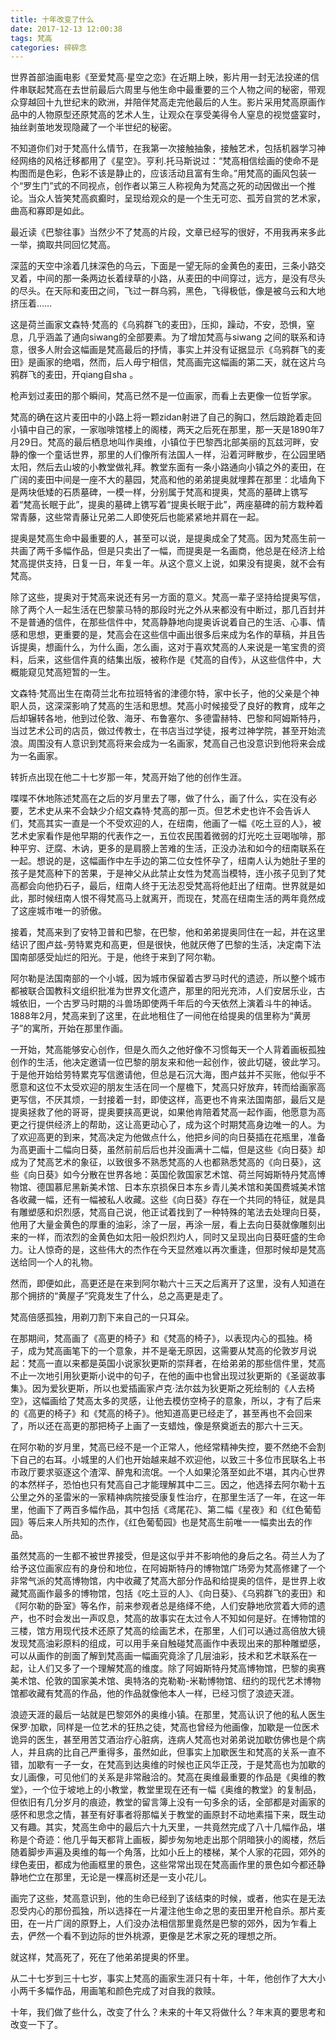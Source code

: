 ```yaml
---
title: 十年改变了什么
date: 2017-12-13 12:00:38
tags: 梵高
categories: 碎碎念
---
```


世界首部油画电影《至爱梵高·星空之恋》在近期上映，影片用一封无法投递的信件串联起梵高在去世前最后六周里与他生命中最重要的三个人物之间的秘密，带观众穿越回十九世纪末的欧洲，并陪伴梵高走完他最后的人生。影片采用梵高原画作品中的人物原型还原梵高的艺术人生，让观众在享受美得令人窒息的视觉盛宴时，抽丝剥茧地发现隐藏了一个半世纪的秘密。

不知道你们对于梵高什么情节，在我第一次接触抽象，接触艺术，包括机器学习神经网络的风格迁移都用了《星空》。亨利.托马斯说过：“梵高相信绘画的使命不是构图而是色彩，色彩不该是静止的，应该活动且富有生命。”用梵高的画风包装一个“罗生门”式的不同视点，创作者以第三人称视角为梵高之死的动因做出一个推论。当众人皆笑梵高疯癫时，呈现给观众的是一个生无可恋、孤芳自赏的艺术家，曲高和寡即是如此。

最近读《巴黎往事》当然少不了梵高的片段，文章已经写的很好，不用我再来多此一举，摘取共同回忆梵高。

深蓝的天空中涂着几抹深色的乌云，下面是一望无际的金黄色的麦田，三条小路交叉着，中间的那一条两边长着绿草的小路，从麦田的中间穿过，远方，是没有尽头的尽头。在天际和麦田之间，飞过一群乌鸦，黑色，飞得极低，像是被乌云和大地挤压着……

这是荷兰画家文森特·梵高的《乌鸦群飞的麦田》，压抑，躁动，不安，恐惧，窒息，几乎涵盖了通向siwang的全部要素。为了增加梵高与siwang 之间的联系和诗意，很多人附会这幅画是梵高最后的抒情，事实上并没有证据显示《乌鸦群飞的麦田》是画家的绝唱，然而，后人毋宁相信，梵高画完这幅画的第二天，就在这片乌鸦群飞的麦田，开qiang自sha 。

枪声划过麦田的那个瞬间，梵高已然不是一位画家，而看上去更像一位哲学家。

梵高的确在这片麦田中的小路上将一颗zidan射进了自己的胸口，然后踉跄着走回小镇中自己的家，一家咖啡馆楼上的阁楼，两天之后死在那里，那一天是1890年7月29日。梵高的最后栖息地叫作奥维，小镇位于巴黎西北部美丽的瓦兹河畔，安静的像一个童话世界，那里的人们像所有法国人一样，沿着河畔散步，在公园里晒太阳，然后去山坡的小教堂做礼拜。教堂东面有一条小路通向小镇之外的麦田，在广阔的麦田中间是一座不大的墓园，梵高和他的弟弟提奥就埋葬在那里：北墙角下是两块低矮的石质墓碑，一模一样，分别属于梵高和提奥，梵高的墓碑上镌写着“梵高长眠于此”，提奥的墓碑上镌写着“提奥长眠于此”，两座墓碑的前方栽种着常青藤，这些常青藤让兄弟二人即使死后也能紧紧地并肩在一起。

提奥是梵高生命中最重要的人，甚至可以说，是提奥成全了梵高。因为梵高生前一共画了两千多幅作品，但是只卖出了一幅，而提奥是一名画商，他总是在经济上给梵高提供支持，日复一日，年复一年。从这个意义上说，如果没有提奥，就不会有梵高。

除了这些，提奥对于梵高来说还有另一方面的意义。梵高一辈子坚持给提奥写信，除了两个人一起生活在巴黎蒙马特的那段时光之外从来都没有中断过，那几百封并不是普通的信件，在那些信件中，梵高静静地向提奥诉说着自己的生活、心事、情感和思想，更重要的是，梵高会在这些信中画出很多后来成为名作的草稿，并且告诉提奥，想画什么，为什么画，怎么画，这对于喜欢梵高的人来说是一笔宝贵的资料，后来，这些信件真的结集出版，被称作是《梵高的自传》，从这些信件中，大概能窥见梵高短暂的一生。

文森特·梵高出生在南荷兰北布拉班特省的津德尔特，家中长子，他的父亲是个神职人员，这深深影响了梵高的生活和思想。梵高小时候接受了良好的教育，成年之后却辗转各地，他到过伦敦、海牙、布鲁塞尔、多德雷赫特、巴黎和阿姆斯特丹，当过艺术公司的店员，做过传教士，在书店当过学徒，报考过神学院，甚至开始流浪。周围没有人意识到梵高将来会成为一名画家，梵高自己也没意识到他将来会成为一名画家。

转折点出现在他二十七岁那一年，梵高开始了他的创作生涯。

喋喋不休地陈述梵高在之后的岁月里去了哪，做了什么，画了什么，实在没有必要，艺术史从来不会缺少介绍文森特·梵高的那一页。但艺术史也许不会告诉人们，梵高其实一直是一个不受欢迎的人，在纽南，他画了一幅《吃土豆的人》，被艺术史家看作是他早期的代表作之一，五位农民围着微弱的灯光吃土豆喝咖啡，那种平穷、迂腐、木讷，更多的是肩膀上苦难的生活，正没办法和如今的纽南联系在一起。想说的是，这幅画作中左手边的第二位女性怀孕了，纽南人认为她肚子里的孩子是梵高种下的苦果，于是神父从此禁止女性为梵高当模特，连小孩子见到了梵高都会向他扔石子，最后，纽南人终于无法忍受梵高将他赶出了纽南。世界就是如此，那时候纽南人恨不得梵高马上就离开，而现在，梵高在纽南生活的两年竟然成了这座城市唯一的骄傲。

接着，梵高来到了安特卫普和巴黎，在巴黎，他和弟弟提奥同住在一起，并在这里结识了图卢兹-劳特累克和高更，但是很快，他就厌倦了巴黎的生活，决定南下法国南部感受灿烂的阳光。于是，他终于来到了阿尔勒。

阿尔勒是法国南部的一个小城，因为城市保留着古罗马时代的遗迹，所以整个城市都被联合国教科文组织批准为世界文化遗产，那里的阳光充沛，人们安居乐业，古城依旧，一个古罗马时期的斗兽场即使两千年后的今天依然上演着斗牛的神话。1888年2月，梵高来到了这里，在此地租住了一间他在给提奥的信里称为“黄房子”的寓所，开始在那里作画。

一开始，梵高能够安心创作，但是久而久之他好像不习惯每天一个人背着画板孤独创作的生活，他决定邀请一位巴黎的朋友来和他一起创作，彼此切磋，彼此学习。于是他开始给劳特累克写信邀请他，但总是石沉大海，图卢兹并不买账，他似乎不愿意和这位不太受欢迎的朋友生活在同一个屋檐下，梵高只好放弃，转而给画家高更写信，不厌其烦，一封接着一封，即使这样，高更也不肯来法国南部，最后又是提奥拯救了他的哥哥，提奥要挟高更说，如果他肯陪着梵高一起作画，他愿意为高更之行提供经济上的帮助，这让高更动心了，成为这个时期梵高身边唯一的人。为了欢迎高更的到来，梵高决定为他做点什么，他把乡间的向日葵插在花瓶里，准备为高更画十二幅向日葵，虽然前前后后也并没画满十二幅，但是这些《向日葵》却成为了梵高艺术的象征，以致很多不熟悉梵高的人也都熟悉梵高的《向日葵》，这些《向日葵》如今分散在世界各地：英国伦敦国家艺术馆、荷兰阿姆斯特丹梵高博物馆、德国慕尼黑新美术馆、日本东京损保日本东乡青儿美术馆和美国费城美术馆各收藏一幅，还有一幅被私人收藏。这些《向日葵》存在一个共同的特征，就是具有雕塑感和炽烈感，梵高自己说，他正试着找到了一种特殊的笔法去处理向日葵，他用了大量金黄色的厚重的油彩，涂了一层，再涂一层，看上去向日葵就像雕刻出来的一样，而浓烈的金黄色如太阳一般炽烈灼人，同时又呈现出向日葵旺盛的生命力。让人惊奇的是，这些伟大的杰作在今天显然难以再次重逢，但那时候却是梵高送给同一个人的礼物。

然而，即便如此，高更还是在来到阿尔勒六十三天之后离开了这里，没有人知道在那个拥挤的“黄屋子”究竟发生了什么，总之高更是走了。

梵高倍感孤独，用剃刀割下来自己的一只耳朵。

在那期间，梵高画了《高更的椅子》和《梵高的椅子》，以表现内心的孤独。椅子，成为梵高画笔下的一个意象，并不是毫无原因，这需要从梵高的伦敦岁月说起：梵高一直以来都是英国小说家狄更斯的崇拜者，在给弟弟的那些信件里，梵高不止一次地引用狄更斯小说中的句子，在他的画中也曾出现过狄更斯的《圣诞故事集》。因为爱狄更斯，所以也爱插画家卢克·法尔兹为狄更斯之死绘制的《人去椅空》，这幅画给了梵高太多的灵感，让他去模仿空椅子的意象，所以，才有了后来的《高更的椅子》和《梵高的椅子》。他知道高更已经走了，甚至再也不会回来了，所以还在高更的那把椅子上画了一支蜡烛，像是祭奠逝去的那六十三天。

在阿尔勒的岁月里，梵高已经不是一个正常人，他经常精神失控，要不然绝不会割下自己的右耳。小城里的人们也开始越来越不欢迎他，以致三十多位市民联名上书市政厅要求驱逐这个渣滓、醉鬼和流氓。一个人如果沦落至如此不堪，其内心世界的本然样子，恐怕也只有梵高自己才能理解其中二三。因之，他选择去阿尔勒十五公里之外的圣雷米的一家精神病院接受康复性治疗，在那里生活了一年，在这一年里，他画下了两百多幅作品，其中包括《鸢尾花》、第二幅《星夜》和《红色葡萄园》等后来人所共知的杰作，《红色葡萄园》也是梵高生前唯一一幅卖出去的作品。

虽然梵高的一生都不被世界接受，但是这似乎并不影响他的身后之名。荷兰人为了给予这位画家应有的身份和地位，在阿姆斯特丹的博物馆广场旁为梵高修建了一个非常气派的梵高博物馆，内中收藏了梵高大部分作品和给提奥的信件，是世界上收藏梵高画作最多的博物馆，包括《吃土豆的人》、《向日葵》、《乌鸦群飞的麦田》和《阿尔勒的卧室》等名作，前来参观者总是络绎不绝，人们安静地欣赏着大师的遗产，也不时会发出一声叹息，梵高的故事实在太过令人不知如何是好。在博物馆的三楼，馆方用现代技术还原了梵高的绘画艺术，在那里，人们可以通过高倍放大镜发现梵高油彩原料的组成，可以用手亲自触碰梵高画作中表现出来的那种雕塑感，可以从画作的剖面了解到梵高画一幅画究竟涂了几层油彩，技术和艺术联系在一起，让人们又多了一个理解梵高的维度。除了阿姆斯特丹梵高博物馆，巴黎的奥赛美术馆、伦敦的国家美术馆、奥特洛的克勒勒-米勒博物馆、纽约的现代艺术博物馆都收藏有梵高的作品，他的作品就像他本人一样，已经习惯了浪迹天涯。

浪迹天涯的最后一站就是巴黎郊外的奥维小镇。在那里，梵高认识了他的私人医生保罗·加歇，同样是一位艺术的狂热之徒，梵高也曾经为他画像，加歇是一位医术诡异的医生，甚至用苦艾酒治疗心脏病，连病人梵高也对弟弟说加歇仿佛也是个病人，并且病的比自己严重得多，虽然如此，但事实上加歇医生和梵高的关系一直不错，加歇有一子一女，在梵高到达奥维的时候也正风华正茂，于是梵高也为加歇的女儿画像，可见他们的关系是非常融洽的。梵高在奥维最重要的作品是《奥维的教堂》，一个位于坡地上的小教堂，教堂里现在还有一幅《奥维的教堂》的复制品，但依旧有几分岁月的痕迹，教堂的留言簿上没有一句多余的话，全部都是对画家的感怀和思念之情，甚至有好事者将那幅关于教堂的画原封不动地素描下来，既生动又有趣。其实，梵高生命中的最后六十九天里，一共竟然完成了八十几幅作品，堪称是个奇迹：他几乎每天都背上画板，脚步匆匆地走出那个阴暗狭小的阁楼，然后随着脚步声遍及奥维的每一个角落，比如小丘上的楼梯，某个人家的花园，郊外的绿色麦田，都成为他画框里的景色，这些常常出现在梵高画作里的景色如今都还静静地伫立在那里，无论是一棵高树还是一支小花儿。

画完了这些，梵高意识到，他的生命已经到了该结束的时候，或者，他实在是无法忍受内心的那份孤独，所以选择在一片灌注他生命之思的麦田里开枪自杀。那片麦田，在一片广阔的原野上，人们没办法相信那里竟然是巴黎的郊外，因为乍看上去，俨然一个看不到边际的世外桃源，更像是艺术家之死的理想之所。

就这样，梵高死了，死在了他弟弟提奥的怀里。

从二十七岁到三十七岁，事实上梵高的画家生涯只有十年，十年，他创作了大大小小两千多幅作品，用画笔和颜色完成了对自我的救赎。

十年，我们做了些什么，改变了什么？未来的十年又将做什么？年末真的要思考和改变一下了。


